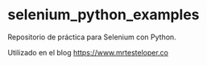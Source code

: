 # selenium_python_examples

Repositorio de práctica para Selenium con Python.

Utilizado en el blog https://www.mrtesteloper.co